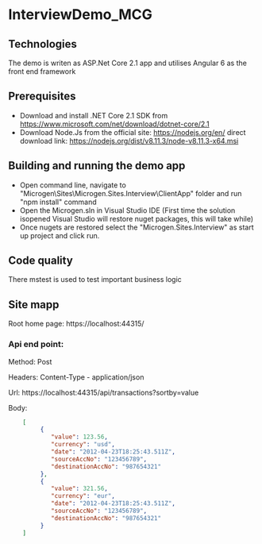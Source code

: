 # InterviewDemo_MCG

## Technologies
The demo is writen as ASP.Net Core 2.1 app and utilises Angular 6 as the front end framework

## Prerequisites
* Download and install .NET Core 2.1 SDK from https://www.microsoft.com/net/download/dotnet-core/2.1
* Download Node.Js from the official site: https://nodejs.org/en/ direct download link: https://nodejs.org/dist/v8.11.3/node-v8.11.3-x64.msi

## Building and running the demo app
* Open command line, navigate to "Microgen\Sites\Microgen.Sites.Interview\ClientApp" folder and run "npm install" command
* Open the Microgen.sln in Visual Studio IDE (First time the solution isopened Visual Studio will restore nuget packages, this will take while)
* Once nugets are restored select the "Microgen.Sites.Interview" as start up project and click run.

## Code quality
There mstest is used to test important business logic

## Site mapp
Root home page:
https://localhost:44315/

### Api end point:
Method: Post

Headers: Content-Type - application/json

Url: https://localhost:44315/api/transactions?sortby=value

Body: 
```json
	[
		 {  
		 	"value": 123.56,
			"currency": "usd",
			"date": "2012-04-23T18:25:43.511Z",
			"sourceAccNo": "123456789",
            "destinationAccNo": "987654321"
		 },
		 {  
		 	"value": 321.56,
			"currency": "eur",
			"date": "2012-04-23T18:25:43.511Z",
			"sourceAccNo": "123456789",
            "destinationAccNo": "987654321"
		 }
	]
  ```
